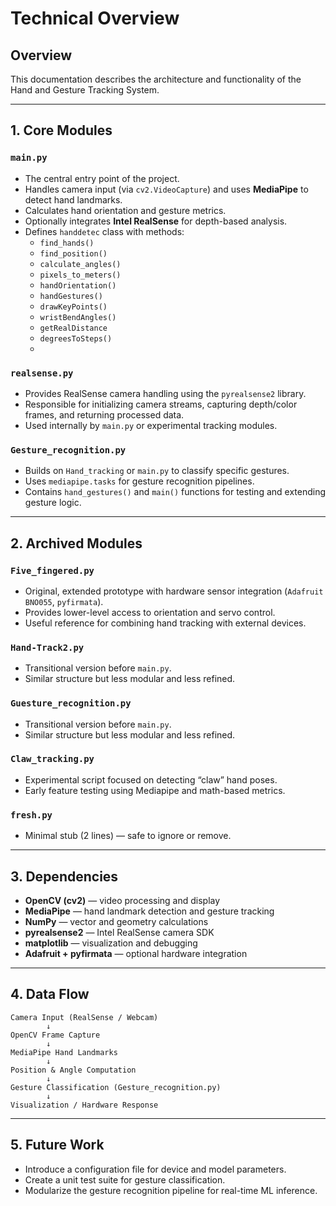 # Technical Overview

## Overview
This documentation describes the architecture and functionality of the Hand and Gesture Tracking System.

---

## 1. Core Modules

### `main.py`
- The central entry point of the project.
- Handles camera input (via `cv2.VideoCapture`) and uses **MediaPipe** to detect hand landmarks.
- Calculates hand orientation and gesture metrics.
- Optionally integrates **Intel RealSense** for depth-based analysis.
- Defines `handdetec` class with methods:
  - `find_hands()`
  - `find_position()`
  - `calculate_angles()`
  - `pixels_to_meters()`
  - `handOrientation()`
  - `handGestures()`
  - `drawKeyPoints()`
  - `wristBendAngles()`
  - `getRealDistance`
  - `degreesToSteps()`
  - 

### `realsense.py`
- Provides RealSense camera handling using the `pyrealsense2` library.
- Responsible for initializing camera streams, capturing depth/color frames, and returning processed data.
- Used internally by `main.py` or experimental tracking modules.

### `Gesture_recognition.py`
- Builds on `Hand_tracking` or `main.py` to classify specific gestures.
- Uses `mediapipe.tasks` for gesture recognition pipelines.
- Contains `hand_gestures()` and `main()` functions for testing and extending gesture logic.

---

## 2. Archived Modules

### `Five_fingered.py`
- Original, extended prototype with hardware sensor integration (`Adafruit BNO055`, `pyfirmata`).
- Provides lower-level access to orientation and servo control.
- Useful reference for combining hand tracking with external devices.

### `Hand-Track2.py`
- Transitional version before `main.py`.
- Similar structure but less modular and less refined.

### `Guesture_recognition.py`
- Transitional version before `main.py`.
- Similar structure but less modular and less refined.

### `Claw_tracking.py`
- Experimental script focused on detecting “claw” hand poses.
- Early feature testing using Mediapipe and math-based metrics.

### `fresh.py`
- Minimal stub (2 lines) — safe to ignore or remove.

---

## 3. Dependencies

- **OpenCV (cv2)** — video processing and display
- **MediaPipe** — hand landmark detection and gesture tracking
- **NumPy** — vector and geometry calculations
- **pyrealsense2** — Intel RealSense camera SDK
- **matplotlib** — visualization and debugging
- **Adafruit + pyfirmata** — optional hardware integration

---

## 4. Data Flow
```
Camera Input (RealSense / Webcam)
        ↓
OpenCV Frame Capture
        ↓
MediaPipe Hand Landmarks
        ↓
Position & Angle Computation
        ↓
Gesture Classification (Gesture_recognition.py)
        ↓
Visualization / Hardware Response
```

---

## 5. Future Work
- Introduce a configuration file for device and model parameters.
- Create a unit test suite for gesture classification.
- Modularize the gesture recognition pipeline for real-time ML inference.
